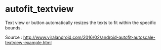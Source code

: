 # autofit_textview
Text view or button automatically resizes the texts to fit within the specific bounds. 

Source : 
http://www.viralandroid.com/2016/02/android-autofit-autoscale-textview-example.html
